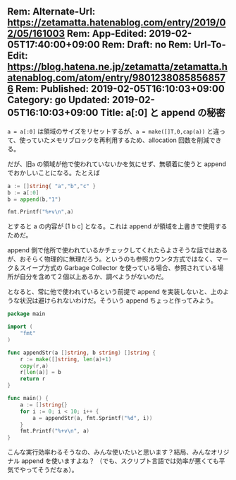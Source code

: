 Rem: Alternate-Url: https://zetamatta.hatenablog.com/entry/2019/02/05/161003
Rem: App-Edited: 2019-02-05T17:40:00+09:00
Rem: Draft: no
Rem: Url-To-Edit: https://blog.hatena.ne.jp/zetamatta/zetamatta.hatenablog.com/atom/entry/98012380858568576
Rem: Published: 2019-02-05T16:10:03+09:00
Category: go
Updated: 2019-02-05T16:10:03+09:00
Title:  a[:0] と append の秘密
---
`a = a[:0]` は領域のサイズをリセットするが、`a = make([]T,0,cap(a))` と違って、使っていたメモリブロックを再利用するため、allocation 回数を削減できる。

だが、旧`a` の領域が他で使われていないかを気にせず、無頓着に使うと append でおかしいことになる。たとえば

```go
a := []string{ "a","b","c" }
b := a[:0]
b = append(b,"1")

fmt.Printf("%+v\n",a)
```

とすると a の内容が [1 b c] となる。これは append が領域を上書きで使用するためだ。

append 側で他所で使われているかチェックしてくれたらよさそうな話ではあるが、おそらく物理的に無理だろう。というのも参照カウンタ方式ではなく、マーク＆スイープ方式の Garbage Collector を使っている場合、参照されている場所が自分を含めて２個以上あるか、調べようがないのだ。

となると、常に他で使われているという前提で append を実装しないと、上のような状況は避けられないわけだ。そういう append ちょっと作ってみよう。

```go
package main

import (
	"fmt"
)

func appendStr(a []string, b string) []string {
	r := make([]string, len(a)+1)
	copy(r,a)
	r[len(a)] = b
	return r
}

func main() {
	a := []string{}
	for i := 0; i < 10; i++ {
		a = appendStr(a, fmt.Sprintf("%d", i))
	}
	fmt.Printf("%+v\n", a)
}
```

こんな実行効率わるそうなの、みんな使いたいと思います？結局、みんなオリジナル append を使いますよね？
（でも、スクリプト言語では効率が悪くても平気でやってそうだなぁ）。